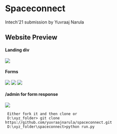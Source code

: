 # Spaceconnect
Intech'21 submission by Yuvraaj Narula

<h2>Website Preview</h2>
<h4> Landing div </h4>
<img src="https://media.discordapp.net/attachments/741244174736556076/842107852524093450/Screenshot_115.png?width=541&height=406">
<h4> Forms</h4>
<img src="https://media.discordapp.net/attachments/741244174736556076/842107859000229889/Screenshot_119.png?width=541&height=406">
<img src="https://media.discordapp.net/attachments/741244174736556076/842107855326937148/Screenshot_118.png?width=541&height=406">
<img src="https://media.discordapp.net/attachments/741244174736556076/842107854592147486/Screenshot_117.png?width=541&height=406">
 <h4>/admin for form response</h4> 
 <img src="https://media.discordapp.net/attachments/741244174736556076/842107860740997130/Screenshot_120.png?width=541&height=406">
 
 ```
  Either fork it and then clone or 
  D:\xyz_folder> git clone https://github.com/yuvraajnarula/spaceconnect.git
  D:\xyz_folder\spaceconnect>python run.py
```

